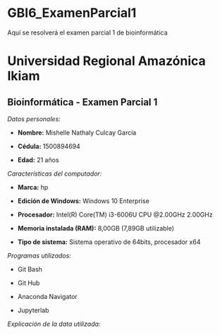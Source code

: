 # GBI6_ExamenParcial1
Aquí se resolverá el examen parcial 1 de bioinformática
#  Universidad Regional Amazónica Ikiam  
## Bioinformática - Examen Parcial 1
*Datos personales:*

- **Nombre:** Mishelle Nathaly Culcay García

- **Cédula:** 1500894694

- **Edad:** 21 años

*Características del computador:*

- **Marca:** hp

- **Edición de Windows:** Windows 10 Enterprise 

- **Procesador:** Intel(R) Core(TM) i3-6006U CPU @2.00GHz 2.00GHz

- **Memoria instalada (RAM):** 8,00GB (7,89GB utilizable)

- **Tipo de sistema:** Sistema operativo de 64bits, procesador x64

*Programas utilizados:*

- Git Bash

- Git Hub

- Anaconda Navigator

- Jupyterlab

*Explicación de la data utilizada:*
